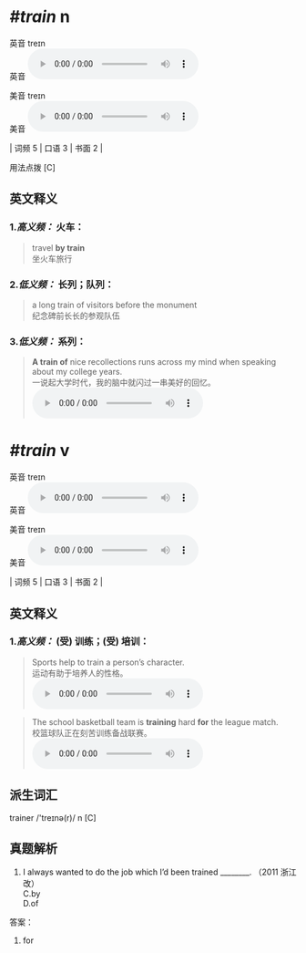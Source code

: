 # ***\#train*** n
英音 treɪn  
英音
<audio src="./media/train-B.aac" controls="controls"></audio>

美音 treɪn  
美音
<audio src="./media/train.aac" controls="controls"></audio>



| 词频 5 | 口语 3 | 书面 2 |  

用法点拨  [C]

英文释义
---
### 1.*高义频：* **火车：**  

 > travel **by train**   
 > 坐火车旅行    

### 2.*低义频：* **长列；队列：**  

 > a long train of visitors before the monument   
 > 纪念碑前长长的参观队伍    

### 3.*低义频：* **系列：**  

 > **A train of** nice recollections runs across my mind when speaking about my college years.   
 > 一说起大学时代，我的脑中就闪过一串美好的回忆。    
<audio src="./media/train-1.aac" controls="controls"></audio>


# ***\#train*** v
英音 treɪn  
英音
<audio src="./media/train-B.aac" controls="controls"></audio>

美音 treɪn  
美音
<audio src="./media/train.aac" controls="controls"></audio>



| 词频 5 | 口语 3 | 书面 2 |  

英文释义
---
### 1.*高义频：* **(受) 训练；(受) 培训：**  

 > Sports help to train a person’s character.   
 > 运动有助于培养人的性格。    
<audio src="./media/train-2.aac" controls="controls"></audio>

 > The school basketball team is **training** hard **for** the league match.   
 > 校篮球队正在刻苦训练备战联赛。    
<audio src="./media/train-3.aac" controls="controls"></audio>


派生词汇
---
trainer /'treɪnə(r)/ n [C]   

真题解析
---
1. I always wanted to do the job which I’d been trained ________.   （2011 浙江改）  
C.by  
D.of  

答案：
1. for  

